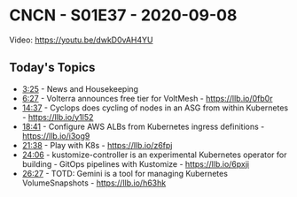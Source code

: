 # CNCN - S01E37 - 2020-09-08

Video: https://youtu.be/dwkD0vAH4YU

## Today's Topics

- [3:25](https://www.youtube.com/watch?v=dwkD0vAH4YU&t=205) - News and Housekeeping
- [6:27](https://www.youtube.com/watch?v=dwkD0vAH4YU&t=387) - Volterra announces free tier for VoltMesh - https://llb.io/0fb0r
- [14:37](https://www.youtube.com/watch?v=dwkD0vAH4YU&t=877) - Cyclops does cycling of nodes in an ASG from within Kubernetes - https://llb.io/y1l52
- [18:41](https://www.youtube.com/watch?v=dwkD0vAH4YU&t=1121) - Configure AWS ALBs from Kubernetes ingress definitions - https://llb.io/i3og9
- [21:38](https://www.youtube.com/watch?v=dwkD0vAH4YU&t=1298) - Play with K8s - https://llb.io/z6fpj
- [24:06](https://www.youtube.com/watch?v=dwkD0vAH4YU&t=1446) - kustomize-controller is an experimental Kubernetes operator for building - GitOps pipelines with Kustomize - https://llb.io/6pxji
- [26:27](https://www.youtube.com/watch?v=dwkD0vAH4YU&t=1587) - TOTD: Gemini is a tool for managing Kubernetes VolumeSnapshots - https://llb.io/h63hk
